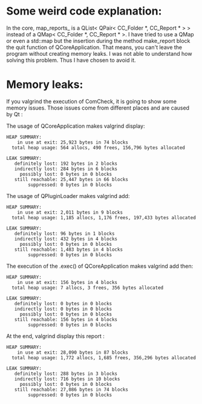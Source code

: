 # Some weird code explanation:

In the core, map_reports_ is a QList< QPair< CC_Folder *, CC_Report * > > instead of a
QMap< CC_Folder *, CC_Report * >. I have tried to use a QMap or even a std::map but the
insertion during the method make_report block the quit function of QCoreApplication.
That means, you can't leave the program without creating memory leaks. I was not able to
understand how solving this problem. Thus I have chosen to avoid it.

# Memory leaks:

If you valgrind the execution of ComCheck, it is going to show some memory issues. Those
issues come from different places and are caused by Qt :

The usage of QCoreApplication makes valgrind display:

    HEAP SUMMARY:
        in use at exit: 25,923 bytes in 74 blocks
      total heap usage: 564 allocs, 490 frees, 156,796 bytes allocated

    LEAK SUMMARY:
       definitely lost: 192 bytes in 2 blocks
       indirectly lost: 284 bytes in 6 blocks
         possibly lost: 0 bytes in 0 blocks
       still reachable: 25,447 bytes in 66 blocks
            suppressed: 0 bytes in 0 blocks

The usage of QPluginLoader makes valgrind add:

    HEAP SUMMARY:
        in use at exit: 2,011 bytes in 9 blocks
      total heap usage: 1,185 allocs, 1,176 frees, 197,433 bytes allocated

    LEAK SUMMARY:
       definitely lost: 96 bytes in 1 blocks
       indirectly lost: 432 bytes in 4 blocks
         possibly lost: 0 bytes in 0 blocks
       still reachable: 1,483 bytes in 4 blocks
            suppressed: 0 bytes in 0 blocks

The execution of the .exec() of QCoreApplication makes valgrind add then:

    HEAP SUMMARY:
        in use at exit: 156 bytes in 4 blocks
      total heap usage: 7 allocs, 3 frees, 356 bytes allocated

    LEAK SUMMARY:
       definitely lost: 0 bytes in 0 blocks
       indirectly lost: 0 bytes in 0 blocks
         possibly lost: 0 bytes in 0 blocks
       still reachable: 156 bytes in 4 blocks
            suppressed: 0 bytes in 0 blocks

At the end, valgrind display this report :

    HEAP SUMMARY:
        in use at exit: 28,090 bytes in 87 blocks
      total heap usage: 1,772 allocs, 1,685 frees, 356,296 bytes allocated

    LEAK SUMMARY:
       definitely lost: 288 bytes in 3 blocks
       indirectly lost: 716 bytes in 10 blocks
         possibly lost: 0 bytes in 0 blocks
       still reachable: 27,086 bytes in 74 blocks
            suppressed: 0 bytes in 0 blocks
